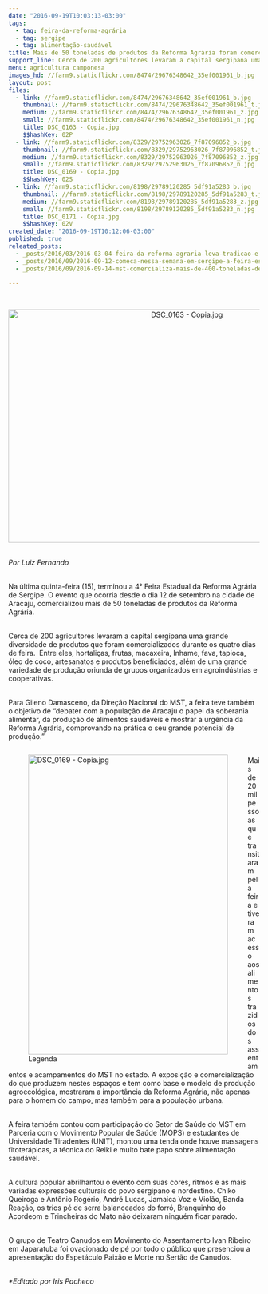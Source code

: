 ```yaml
---
date: "2016-09-19T10:03:13-03:00"
tags:
  - tag: feira-da-reforma-agrária
  - tag: sergipe
  - tag: alimentação-saudável
title: Mais de 50 toneladas de produtos da Reforma Agrária foram comercializadas em Sergipe
support_line: Cerca de 200 agricultores levaram a capital sergipana uma grande diversidade de produtos que foram comercializados durante os quatro dias de feira
menu: agricultura camponesa
images_hd: //farm9.staticflickr.com/8474/29676348642_35ef001961_b.jpg
layout: post
files:
  - link: //farm9.staticflickr.com/8474/29676348642_35ef001961_b.jpg
    thumbnail: //farm9.staticflickr.com/8474/29676348642_35ef001961_t.jpg
    medium: //farm9.staticflickr.com/8474/29676348642_35ef001961_z.jpg
    small: //farm9.staticflickr.com/8474/29676348642_35ef001961_n.jpg
    title: DSC_0163 - Copia.jpg
    $$hashKey: 02P
  - link: //farm9.staticflickr.com/8329/29752963026_7f87096852_b.jpg
    thumbnail: //farm9.staticflickr.com/8329/29752963026_7f87096852_t.jpg
    medium: //farm9.staticflickr.com/8329/29752963026_7f87096852_z.jpg
    small: //farm9.staticflickr.com/8329/29752963026_7f87096852_n.jpg
    title: DSC_0169 - Copia.jpg
    $$hashKey: 02S
  - link: //farm9.staticflickr.com/8198/29789120285_5df91a5283_b.jpg
    thumbnail: //farm9.staticflickr.com/8198/29789120285_5df91a5283_t.jpg
    medium: //farm9.staticflickr.com/8198/29789120285_5df91a5283_z.jpg
    small: //farm9.staticflickr.com/8198/29789120285_5df91a5283_n.jpg
    title: DSC_0171 - Copia.jpg
    $$hashKey: 02V
created_date: "2016-09-19T10:12:06-03:00"
published: true
releated_posts:
  - _posts/2016/03/2016-03-04-feira-da-reforma-agraria-leva-tradicao-e-cultura-para-sertao-sergipano.md
  - _posts/2016/09/2016-09-12-comeca-nessa-semana-em-sergipe-a-feira-estadual-da-reforma-agraria.md
  - _posts/2016/09/2016-09-14-mst-comercializa-mais-de-400-toneladas-de-alimentos-durante-feira-em-maceio.md

---
```

<p>&nbsp;</p>

<p style="text-align:center"><img alt="DSC_0163 - Copia.jpg" height="467" src="//farm9.staticflickr.com/8474/29676348642_35ef001961_b.jpg" width="700" /></p>

<p><br />
<em>Por Luiz Fernando</em></p>

<p><br />
Na &uacute;ltima quinta-feira (15), terminou a 4&deg; Feira Estadual da Reforma Agr&aacute;ria de Sergipe. O evento que ocorria desde o dia 12 de setembro na cidade de Aracaju, comercializou mais de 50 toneladas de produtos da Reforma Agr&aacute;ria.</p>

<p><br />
Cerca de 200 agricultores levaram a capital sergipana uma grande diversidade de produtos que foram comercializados durante os quatro dias de feira.&nbsp; Entre eles, hortali&ccedil;as, frutas, macaxeira, Inhame, fava, tapioca, &oacute;leo de coco, artesanatos e produtos beneficiados, al&eacute;m de uma grande variedade de produ&ccedil;&atilde;o oriunda de grupos organizados em agroind&uacute;strias e cooperativas.</p>

<p><br />
Para Gileno Damasceno, da Dire&ccedil;&atilde;o Nacional do MST, a feira teve tamb&eacute;m o objetivo de &ldquo;debater com a popula&ccedil;&atilde;o de Aracaju o papel da soberania alimentar, da produ&ccedil;&atilde;o de alimentos saud&aacute;veis e mostrar a urg&ecirc;ncia da Reforma Agr&aacute;ria, comprovando na pr&aacute;tica o seu grande potencial de produ&ccedil;&atilde;o.&rdquo;</p>

<figure class="image" style="float:left"><img alt="DSC_0169 - Copia.jpg" height="600" src="//farm9.staticflickr.com/8329/29752963026_7f87096852_b.jpg" width="400" />
<figcaption>Legenda</figcaption>
</figure>

<p><br />
Mais de 20 mil pessoas que transitaram pela feira e tiveram acesso aos alimentos trazidos dos assentamentos e acampamentos do MST no estado. A exposi&ccedil;&atilde;o e comercializa&ccedil;&atilde;o do que produzem nestes espa&ccedil;os e tem como base o modelo de produ&ccedil;&atilde;o agroecol&oacute;gica, mostraram a import&acirc;ncia da Reforma Agr&aacute;ria, n&atilde;o apenas para o homem do campo, mas tamb&eacute;m para a popula&ccedil;&atilde;o urbana.</p>

<p><br />
A feira tamb&eacute;m contou com participa&ccedil;&atilde;o do Setor de Sa&uacute;de do MST em Parceria com o Movimento Popular de Sa&uacute;de (MOPS) e estudantes de Universidade Tiradentes (UNIT), montou uma tenda onde houve massagens fitoter&aacute;picas, a t&eacute;cnica do Reiki e muito bate papo sobre alimenta&ccedil;&atilde;o saud&aacute;vel.</p>

<p><br />
A cultura popular abrilhantou o evento com suas cores, ritmos e as mais variadas express&otilde;es culturais do povo sergipano e nordestino. Chiko Queiroga e Ant&ocirc;nio Rog&eacute;rio, Andr&eacute; Lucas, Jamaica Voz e Viol&atilde;o, Banda Rea&ccedil;&atilde;o, os trios p&eacute; de serra balanceados do forr&oacute;, Branquinho do Acordeom e Trincheiras do Mato n&atilde;o deixaram ningu&eacute;m ficar parado.</p>

<p><br />
O grupo de Teatro Canudos em Movimento do Assentamento Ivan Ribeiro em Japaratuba foi ovacionado de p&eacute; por todo o p&uacute;blico que presenciou a apresenta&ccedil;&atilde;o do Espet&aacute;culo Paix&atilde;o e Morte no Sert&atilde;o de Canudos.</p>

<p><br />
<em>*Editado por Iris Pacheco</em></p>
